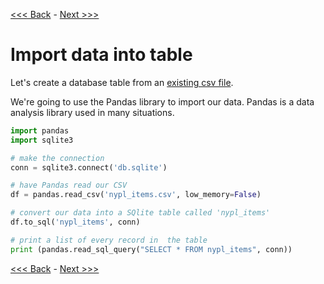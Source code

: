[<<< Back](8-innerjoin.md) - [Next >>>](9b-datasets.md)

# Import data into table

Let's create a database table from an [existing csv file](https://github.com/GCDigitalFellows/nypl_data/blob/master/nypl_items.csv).

We're going to use the Pandas library to import our data. Pandas is a data analysis library used in many situations.

```python
import pandas
import sqlite3

# make the connection
conn = sqlite3.connect('db.sqlite')

# have Pandas read our CSV
df = pandas.read_csv('nypl_items.csv', low_memory=False)

# convert our data into a SQlite table called 'nypl_items'
df.to_sql('nypl_items', conn)

# print a list of every record in  the table
print (pandas.read_sql_query("SELECT * FROM nypl_items", conn))
```

[<<< Back](8-innerjoin.md) - [Next >>>](9b-datasets.md)
